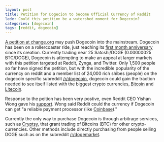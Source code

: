 ```yaml
---
layout: post
title: Petition for Dogecion to become Official Currency of Reddit
lede: Could this petition be a watershed moment for Dogecoin?
categories: [dogecoin]
tags: [reddit, dogecoin]
---
```


[A petition at change.org](https://www.change.org/petitions/reddit-inc-accept-dogecoin-as-a-currency-on-reddit) may push Dogecoin into the mainstream. Dogecoin has been on a rollercoaster ride, just reaching its [first month anniversary](http://imgur.com/CSzvIFR) since its creation. Currently trading near 25 Satoshi/DOGE (0.00000025 BTC/DOGE), Dogecoin is attempting to make an appeal at larger markets with this petition targeted at Reddit, Zynga, and Twitter. Only 1,500 people so far have signed the petition, but with the incredible popularity of the currency on reddit and a member list of 24,000 rich shibes (people) on the dogecoin specific subreddit [/r/dogecoin](https://www.reddit.com/r/dogecoin), dogecoin could gain the traction needed to see itself listed with the biggest crypto currencies, [Bitcoin](http://bitcoin.org) and [Litecoin](https://litecoin.org).

Response to the peition has been very postive, even Reddit CEO Yishan Wong gave his [support](http://www.change.org/petitions/reddit-inc-accept-dogecoin-as-a-currency-on-reddit/responses/9786). Wong said Reddit could the currency if Dogecoin can get "a reliable payment processor (like [Coinbase](https://coinbase.com/?r=52b8ce62d79cb3f769000035&utm_campaign=user-referral&src=referral-link))."

Currently the only way to purchase Dogecoin is through arbitrage services, such as [Cryptsy](https://www.cryptsy.com/users/register?refid=93255), that grant trading of Bitcoins (BTC) for other crypto-currencies. Other methods include directly purchasing from people selling DOGE such as on the subreddit [/r/dogemarket](https://www.reddit.com/r/dogemarket).
